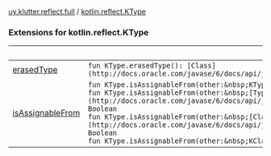 [uy.klutter.reflect.full](../index.md) / [kotlin.reflect.KType](.)


### Extensions for kotlin.reflect.KType

|&nbsp;|&nbsp;|
|---|---|
| [erasedType](erased-type.md) | `fun KType.erasedType(): [Class](http://docs.oracle.com/javase/6/docs/api/java/lang/Class.html)&lt;Any&gt;` |
| [isAssignableFrom](is-assignable-from.md) | `fun KType.isAssignableFrom(other:&nbsp;KType): Boolean`<br/>`fun KType.isAssignableFrom(other:&nbsp;[Type](http://docs.oracle.com/javase/6/docs/api/java/lang/reflect/Type.html)): Boolean`<br/>`fun KType.isAssignableFrom(other:&nbsp;[Class](http://docs.oracle.com/javase/6/docs/api/java/lang/Class.html)&lt;*&gt;): Boolean`<br/>`fun KType.isAssignableFrom(other:&nbsp;KClass&lt;*&gt;): Boolean` |

